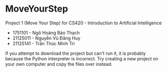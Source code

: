 # MoveYourStep
Project 1 (Move Your Step) for CS420 - Introduction to Artificial Intelligence
* 1751101 - Ngô Hoàng Bảo Thạch
* 21125011 - Nguyễn Vũ Đăng Huy
* 21125141 - Trần Thúc Minh Trí

If you attempt to download the project but can't run it, it is probably because the Python interpreter is incorrect. Try creating a new project on your own computer and copy the files over instead.
